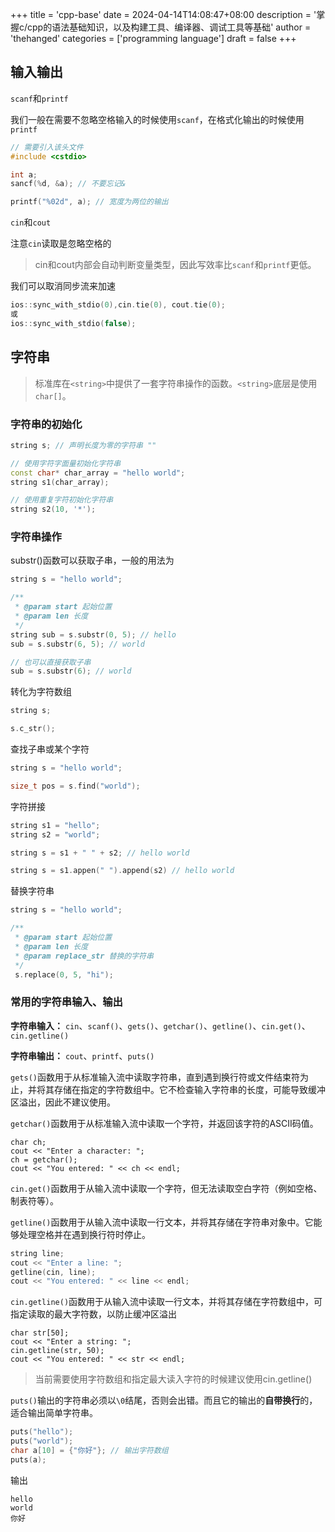 +++
title = 'cpp-base'
date = 2024-04-14T14:08:47+08:00
description = '掌握c/cpp的语法基础知识，以及构建工具、编译器、调试工具等基础'
author = 'thehanged'
categories = ['programming language']
draft = false
+++

## 输入输出

`scanf`和`printf`

我们一般在需要不忽略空格输入的时候使用`scanf`，在格式化输出的时候使用`printf`

```cpp
// 需要引入该头文件
#include <cstdio>

int a;
sancf(%d, &a); // 不要忘记&

printf("%02d", a); // 宽度为两位的输出
```

`cin`和`cout`

注意`cin`读取是忽略空格的

>cin和cout内部会自动判断变量类型，因此写效率比`scanf`和`printf`更低。

我们可以取消同步流来加速

```cpp
ios::sync_with_stdio(0),cin.tie(0), cout.tie(0); 
或
ios::sync_with_stdio(false);
```

## 字符串

> 标准库在`<string>`中提供了一套字符串操作的函数。`<string>`底层是使用`char[]`。

### 字符串的初始化

```cpp
string s; // 声明长度为零的字符串 ""

// 使用字符字面量初始化字符串
const char* char_array = "hello world";
string s1(char_array);

// 使用重复字符初始化字符串
string s2(10, '*');
```


### 字符串操作
substr()函数可以获取子串，一般的用法为

```cpp
string s = "hello world";

/**
 * @param start 起始位置
 * @param len 长度
 */
string sub = s.substr(0, 5); // hello
sub = s.substr(6, 5); // world

// 也可以直接获取子串
sub = s.substr(6); // world
```

转化为字符数组
```cpp
string s;

s.c_str();
```

查找子串或某个字符
```cpp
string s = "hello world";

size_t pos = s.find("world");
```

字符拼接
```cpp
string s1 = "hello";
string s2 = "world";

string s = s1 + " " + s2; // hello world

string s = s1.appen(" ").append(s2) // hello world
```

替换字符串
```cpp
string s = "hello world";

/**
 * @param start 起始位置
 * @param len 长度
 * @param replace_str 替换的字符串
 */
 s.replace(0, 5, "hi");
```
### 常用的字符串输入、输出
**字符串输入：** `cin`、`scanf()`、`gets()`、`getchar()`、`getline()`、`cin.get()`、`cin.getline()`

**字符串输出：** `cout`、`printf`、`puts()`

`gets()`函数用于从标准输入流中读取字符串，直到遇到换行符或文件结束符为止，并将其存储在指定的字符数组中。它不检查输入字符串的长度，可能导致缓冲区溢出，因此不建议使用。

`getchar()`函数用于从标准输入流中读取一个字符，并返回该字符的ASCII码值。
```
char ch;
cout << "Enter a character: ";
ch = getchar();
cout << "You entered: " << ch << endl;
```

`cin.get()`函数用于从输入流中读取一个字符，但无法读取空白字符（例如空格、制表符等）。

`getline()`函数用于从输入流中读取一行文本，并将其存储在字符串对象中。它能够处理空格并在遇到换行符时停止。
```cpp
string line;
cout << "Enter a line: ";
getline(cin, line);
cout << "You entered: " << line << endl;
```

`cin.getline()`函数用于从输入流中读取一行文本，并将其存储在字符数组中，可指定读取的最大字符数，以防止缓冲区溢出
```
char str[50];
cout << "Enter a string: ";
cin.getline(str, 50);
cout << "You entered: " << str << endl;
```
> 当前需要使用字符数组和指定最大读入字符的时候建议使用cin.getline()


`puts()`输出的字符串必须以`\0`结尾，否则会出错。而且它的输出的**自带换行**的，适合输出简单字符串。
```cpp
puts("hello");
puts("world");
char a[10] = {"你好"}; // 输出字符数组
puts(a);
```

输出
```
hello
world
你好

```